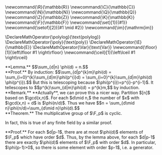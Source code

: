 \newcommand{\R}{\mathbb{R}}
\newcommand{\C}{\mathbb{C}}
\newcommand{\N}{\mathbb{N}}
\newcommand{\Q}{\mathbb{Q}}
\newcommand{\Z}{\mathbb{Z}}
\newcommand{\K}{\mathbb{K}}
\newcommand{\F}{\mathbb{F}}
\newcommand{\set}[1]{\{#1\}}
\newcommand{\setof}[2]{\{#1 \mid #2\}}
\newcommand{\im}{\mathrm{im}}

\DeclareMathOperator{\polylog}{\text{polylog}}
\DeclareMathOperator{\poly}{\text{poly}}
\DeclareMathOperator{\E}{\mathbb{E}}
\DeclareMathOperator{\Var}{\text{Var}}
\newcommand{\floor}[1]{\left\lfloor #1 \right\rfloor}
\newcommand{\ceil}[1]{\left\lceil #1 \right\rceil}



<div class="lem envbox">**Lemma.**
$$\sum_{d|n} \phi(d) = n.$$
</div>
<div class="pf envbox">**Proof.**
By induction:
$$\sum_{d|p^{k}m}\phi(d) = \sum_{i=0}^{k}\sum_{d|m}\phi(p^{i}d)
= \sum_{i=0}^{k}\sum_{d|m}\phi(d) \phi(p^{i}).$$
But this is telescoping because $\phi(p^{i})=p^{i}-p^{i-1}$.
It tellescopes to 
$$p^{k}\sum_{d|m}\phi(d) = p^{k}m,$$
by induction.

</div>

<div class="rmk envbox">**Remark.**
**Actually**, we can prove this a nicer way.
Partition $[n]$ based on $\gcd(x,n)$. For each $d\mid n,$ the
number of $x$ with $\gcd(x,n) = d$ is $\phi(n/d)$.
Thus we have 
$$n = \sum_{d\mid n}\phi(n/d)=\sum_{d\mid n}\phi(d).$$

</div>


<div class="thm envbox">**Theorem.**
The multiplicative group of $\F_p$ is cyclic.

In fact, this is true of any finite field by a similar proof.
</div>
<div class="pf envbox">**Proof.**
For each $d|p-1$, there are at most $\phi(d)$ elements of $\F_p$
which have order $d$.
Thus, by the lemma above, for each $d|p-1$ there are exactly
$\phi(d)$ elements of $\F_p$ with order  $d$. In particular,
$\phi(p-1)>0$, so there is some element with order $p-1$, i.e. a
generator.
</div>

